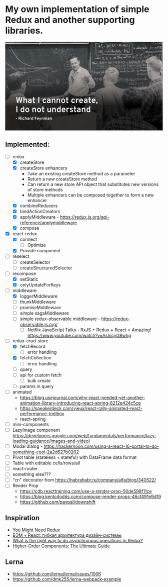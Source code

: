 # My own implementation of simple Redux and another supporting libraries.

![What I cannot create I do not understand](feynman.png)

## Implemented:
- [ ] redux
  - [x] createStore
  - [x] createStore enhancers
    - Take an existing createStore method as a parameter
    - Return a new createStore method
    - Can return a new store API object that substitutes new versions of store methods
    - Multiple enhancers can be composed together to form a new enhancer
  - [x] combineReducers
  - [x] bindActionCreators
  - [x] applyMiddleware - https://redux.js.org/api-reference/applymiddleware
  - [x] compose
- [x] react-redux
  - [x] connect
    - [ ] Optimize
  - [x] Provide component
- [ ] reselect
  - [ ] createSelector
  - [ ] createStructuredSelector
- [ ] recompose
  - [x] setStatic
  - [x] onlyUpdateForKeys
- [ ] middleware
  - [x] loggerMiddleware
  - [ ] thunkMiddleware
  - [ ] promiseMiddleware
  - [ ] simple sagaMiddleware
  - [ ] simple redux-observable middleware - https://redux-observable.js.org/
    - [ ] Netflix JavaScript Talks - RxJS + Redux + React = Amazing! https://www.youtube.com/watch?v=AslncyG8whg
- [ ] redux-crud-store
  - [x] fetchRecord
    - [ ] error handling
  - [x] fetchCollection
    - [ ] error handling
  - [ ] query
  - [ ] api for custom fetch
    - [ ] bulk create
  - [ ] params in query
- [ ] animated
  - https://blog.usejournal.com/why-react-needed-yet-another-animation-library-introducing-react-spring-8212e424c5ce
  - https://speakerdeck.com/vjeux/react-rally-animated-react-performance-toolbox
  - react-spring
- [ ] mini-components
 - [ ] LazyImage component https://developers.google.com/web/fundamentals/performance/lazy-loading-guidance/images-and-video/
 - [ ] Modal dialog - https://hackernoon.com/using-a-react-16-portal-to-do-something-cool-2a2d627b0202
 - [ ] Pivot table (stateless + stateful) with DataFrame data format
 - [ ] Table with editable cells/rows/all
- [ ] react-router
- [ ] something else???
- [ ] "cn" decorator from https://habrahabr.ru/company/alfa/blog/340522/
- [ ] Render Prop
  - https://cdb.reacttraining.com/use-a-render-prop-50de598f11ce
  - https://blog.kentcdodds.com/compose-render-props-46cf491e9d19
  - https://github.com/paypal/downshift

## Inspiration
 * [You Might Need Redux](http://blog.isquaredsoftware.com/presentations/2017-09-might-need-redux-ecosystem)
 * [БЭМ + React: гибкая архитектура дизайн-системы](https://habrahabr.ru/company/alfa/blog/340522/)
 * [What is the right way to do asynchronous operations in Redux?](https://decembersoft.com/posts/what-is-the-right-way-to-do-asynchronous-operations-in-redux/)
 * [Higher-Order Components: The Ultimate Guide](https://medium.freecodecamp.org/higher-order-components-the-ultimate-guide-b453a68bb851)

## Lerna
 * https://github.com/lerna/lerna/issues/1006
 * https://github.com/dmk255/lerna-webpack-example
